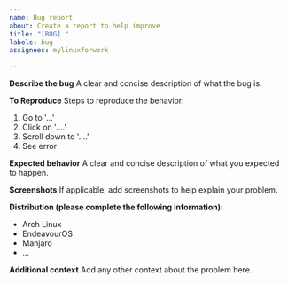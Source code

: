 ```yaml
---
name: Bug report
about: Create a report to help improve
title: "[BUG] "
labels: bug
assignees: mylinuxforwork

---
```


**Describe the bug**
A clear and concise description of what the bug is.

**To Reproduce**
Steps to reproduce the behavior:
1. Go to '...'
2. Click on '....'
3. Scroll down to '....'
4. See error

**Expected behavior**
A clear and concise description of what you expected to happen.

**Screenshots**
If applicable, add screenshots to help explain your problem.

**Distribution (please complete the following information):**
 - Arch Linux
 - EndeavourOS
 - Manjaro
 - ... 

**Additional context**
Add any other context about the problem here.
